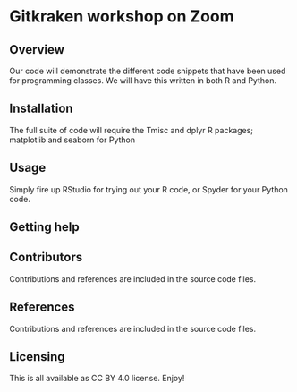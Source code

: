 # Gitkraken workshop on Zoom

## Overview
Our code will demonstrate the different code snippets that have been used for programming
classes. We will have this written in both R and Python. 

## Installation
The full suite of code will require the Tmisc and dplyr R packages; 
matplotlib and seaborn for Python

## Usage
Simply fire up RStudio for trying out your R code, or Spyder for your Python code.


## Getting help


## Contributors
Contributions and references are included in the source code files.


## References
Contributions and references are included in the source code files.


## Licensing
This is all available as CC BY 4.0 license. Enjoy!
